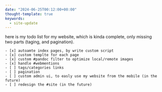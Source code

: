 ```yaml
---
date: "2024-06-25T00:12:00+00:00"
thought-template: true
keywords:
  - site-update
---
```


here is my todo list for my website, which is kinda complete, only missing two parts (taging, and
pagination).
```
- [x] autoamte index pages, by write custom script
- [x] custom templte for each page
- [x] custom #pandoc filter to optimize local/remote images
- [x] handle #webmentions
- [ ] tags/categories links
- [ ] pagination
- [ ] custom admin ui, to easly use my website from the mobile (in the future)
- [ ] redesign the #site (in the future)
```

